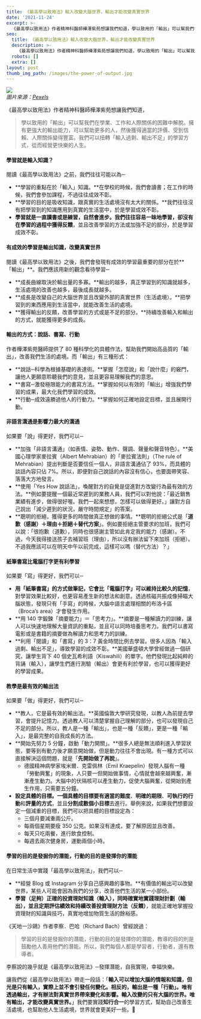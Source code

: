 ```yaml
---
title: 《最高學以致用法》輸入改變大腦世界，輸出才能改變真實世界
date: '2021-11-24'
excerpt: >-
  《最高學以致用法》作者精神科醫師樺澤紫苑想讓我們知道，學以致用的「輸出」可以幫我們在學業、工作和人際關係的困難中解脫。擁有更強大的輸出能力，可以幫助更多的人，然後獲得適當的評價、受到信賴、人際關係變得豐富。我們可以扭轉「輸入過剩、輸出不足」的學習方式，從而經營更快樂的人生。
seo:
  title: 《最高學以致用法》輸入改變大腦世界，輸出才能改變真實世界
  description: >-
    《最高學以致用法》作者精神科醫師樺澤紫苑想讓我們知道，學以致用的「輸出」可以幫我們在學業、工作和人際關係的困難中解脫。擁有更強大的輸出能力，可以幫助更多的人，然後獲得適當的評價、受到信賴、人際關係變得豐富。我們可以扭轉「輸入過剩、輸出不足」的學習方式，從而經營更快樂的人生。
  robots: []
  extra: []
layout: post
thumb_img_path: /images/the-power-of-output.jpg
---
```

![](/images/the-power-of-output.jpg)  
*圖片來源：*[*Pexels*](https://www.pexels.com/photo/assorted-books-on-shelf-1290141)

《最高學以致用法》作者精神科醫師樺澤紫苑想讓我們知道，

> 學以致用的「輸出」可以幫我們在學業、工作和人際關係的困難中解脫。擁有更強大的輸出能力，可以幫助更多的人，然後獲得適當的評價、受到信賴、人際關係變得豐富。我們可以扭轉「輸入過剩、輸出不足」的學習方式，從而經營更快樂的人生。

#### 學習就是輸入知識？

閱讀《最高學以致用法》之前，我們往往可能以為─

*   \*\*學習的重點在於「輸入」知識。\*\*在學校的時候，我們會讀書；在工作的時候，我們會參加課程，不過往往成效不彰。
*   \*\*學習的目的是吸收知識，跟真實的生活處境沒有太大的關係。\*\*我們往往沒有把學習到的知識應用到真實的生活當中，於是學習成效不彰。
*   **學習就是一直讀書或是練習，自然會進步。我們往往容易一昧地學習，卻沒有在學習的過程中獲得反饋**，並且改善學習的方法或加強不足的部分，於是學習成效不彰。

#### 有成效的學習是輸出知識，改變真實世界

閱讀《最高學以致用法》之後，我們會發現有成效的學習最重要的部分在於\*\*「輸出」\*\*。我們應該用新的觀念看待學習─

*   \*\*成長曲線取決於輸出量的多寡。\*\*輸出的越多，真正學習到的知識就越多，生活處境的改善也越多，最後成長就越多。
*   \*\*成長是改變自己的大腦世界並且改變外部的真實世界（生活處境）。\*\*把學習到的東西應用到生活當中，就能改善生活的處境。
*   \*\*獲得輸出的反饋，改善學習的方式或是不足的部分。\*\*持續改善輸入和輸出的方式，就能獲得更多的成長。

#### 輸出的方式：說話、書寫、行動

作者樺澤紫苑醫師提供了 80 種科學化的具體作法，幫助我們開始高品質的「輸出」，改善我們生活的處境。而「輸出」有三種形式：

*   \*\*說話─科學為根據基礎的表達術。\*\*掌握「怎麼說」和「說什麼」的竅門，讓他人更願意聆聽我們的意見，並且更容易理解我們的意思。
*   \*\*書寫─激發極限能力的書寫方法。\*\*掌握如何以有效的「輸出」增強我們學習的成果，最大化我們學習的成效。
*   \*\*行動─成效遠勝過他人的行動力。\*\*掌握如何正確地設定目標，並且展開行動。

#### 非語言溝通是影響力最大的溝通

如果要「說」得更好，我們可以─

*   \*\*加強「非語言溝通」（如表情、姿勢、動作、聲調、聲量和聲音特色）。\*\*美國心理學家麥拉賓（Albert Mehrabian）的「麥拉賓法則」（The rule of Mehrabian）提出判斷是否要信任一個人，非語言溝通佔了 93%，而具體的談話內容只佔 7%。所以，即便對自己說話的內容沒有信心，也要面帶笑容、落落大方地發言。
*   \*\*使用「Yes How 說話法」，喚醒對方的自覺是促進對方改變行為最有效的方法。\*\*例如要提醒一個最近常遲到的業務人員，我們可以對他說：「最近銷售業績有進步，做得很好喔。我們一起來想想，怎樣可以做得更好。」讓對方自己說出「減少遲到的狀況，嚴守時間規定」的答案。
*   \*\*聰明的拒絕，獲得更多的時間做真正想做的事情。\*\*聰明的拒絕公式是「**道歉（感謝）＋理由＋拒絕＋替代方案**」。例如要拒絕主管要求的加班，我們可以說：「很抱歉（道歉），同時也很感謝主管如此肯定我的能力（感謝）。不過，今天我得接送孩子去補習班（理由），所以沒有辦法留下來加班（拒絕）。不過我應該可以在明天中午以前完成，這樣可以嗎（替代方法）？」

#### 紙筆書寫比電腦打字更有利學習

如果要「寫」得更好，我們可以─

*   **用「紙筆書寫」的方式做筆記，它會比「電腦打字」可以維持比較久的記憶**，對學習效果比較好，也更容易產生新的想法和創意。透過核磁共振成像掃瞄大腦狀態，發現只有「手寫」的時候，大腦中語言處理相關的布洛卡區（Broca’s area）才會發生作用。
*   \*\*用 140 字鍛鍊「摘要能力」＝「思考力」。\*\*摘要是一種解讀力的訓練，讓人可以快速地理解大量資訊的重點，並且可以同時培養思考力。我們可以書寫電影或是書籍的摘要做為解讀力和思考力的訓練。
*   \*\*利用「閱讀」和「書寫」的 3：7 黃金時間比例去學習。很多人因為「輸入過剩、輸出不足」，導致學習的成效不彰。\*\*美國華盛頓大學曾經做過一個研究，讓學生背下 40 個史瓦希利語（Kiswahili）的單字。他們發現比起純粹的背誦（輸入），讓學生們進行測驗（輸出）會更有利於學習，也可以獲得更好的學習成果。

#### 教學是最有效的輸出法

如果要「做」得更好，我們可以─

*   \*\*教人，它是最有效的輸出法。\*\*英國倫敦大學研究發現，以教人為前提去學習，會提升記憶力。透過教人可以清楚掌握自己理解的部分，也可以發現自己不足的部分。所以，教人是一種「輸出」，也是一種「反饋」，更是一種「輸入」，是最完整的自我成長的方法。
*   \*\*開始先努力 5 分鐘，啟動「動力開關」。\*\*很多人總是無法順利進入學習狀態，要等到有動力後才願意開始做，但是動力往往不會出現。有一種方式可以直接解決這個問題，就是「**先開始做了再說**」。
    *   德國精神病學家埃米爾．克雷佩林（Emil Kraepelin）發現人腦有一種「勞動興奮」的現象，人只要一但開始做事情，心情就會越來越興奮，漸漸產生動力。大腦中的伏隔核可以產生動力，促使大腦興奮，從開始到產生作用，只需要五分鐘。
*   **設定具體的目標。一個具體的目標要有適當的難度**、**明確的期限**、**可執行的行動**和**評量的方式**，並且**分割成數個小目標**去進行。舉例來說，如果我們想要設定一個減重的目標，我們可以把具體的目標設定為：
    *   三個月要減重兩公斤。
    *   每兩個星期要瘦 350 公克。如果沒有達成，要了解原因並且改善。
    *   每天只吃兩餐，進行飲食控制。
    *   每週去兩次健身房，運動兩個小時。

#### 學習的目的是發掘你的潛能，行動的目的是發揮你的潛能

在日常生活中實踐「最高學以致用法」，我們可以─

*   \*\*經營 Blog 或 Instagram 分享自己感興趣的事物。\*\*有價值的輸出可以改變世界，某些人可能會因為我們的分享，改善他們生活的某一小部份。
*   **學習（足夠）正確的投資理財知識（輸入），同時確實地實踐理財計劃（輸出），並且定期評估績效和持續改善投資理財方法（反饋）**，就能正確地掌握投資理財的知識與技巧，真實地增加物質生活的餘裕感。

《天地一沙鷗》作者李察．巴哈（Richard Bach）曾經說過：

> 學習的目的是發掘你的潛能，行動的目的是發揮你的潛能，教導的目的則是鼓勵他人善用他們的潛能。所以，我們每個人都是學習者，行動者，還有教導者。

李察說的幾乎就是《最高學以致用法》─發揮潛能，自我實現，幸福快樂。

讓我們從《最高學以致用法》帶走一段話：「**輸入可以增加大腦的情報和知識，但光是只有輸入，實際上並不會引發任何變化。相反的，輸出是一種「行動」。唯有透過輸出，才有辦法對真實世界帶來變化和影響。輸入改變的只有大腦的世界。唯有輸出，才能改變真實世界。**」我們要實踐**知行合一**的學習方式，幫助自己改善生活處境，也幫助他人生活處境，世界就會更美好一些。🙂
